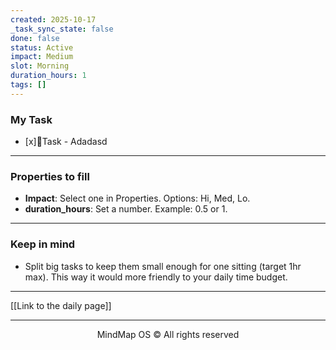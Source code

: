```yaml
---
created: 2025-10-17
_task_sync_state: false
done: false
status: Active
impact: Medium
slot: Morning
duration_hours: 1
tags: []
---
```

### My Task
- [x]📌Task - Adadasd



---

### Properties to fill
- **Impact**: Select one in Properties. Options: Hi, Med, Lo.
- **duration_hours**: Set a number. Example: 0.5 or 1.



---

### Keep in mind
- Split big tasks to keep them small enough for one sitting (target 1hr max).
This way it would more friendly to your daily time budget.


---

[[Link to the daily page]]

---

<p align="center">MindMap OS © All rights reserved</p>

